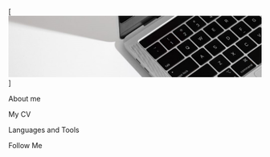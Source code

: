 [![Header](https://github.com/SerhijNazarchuk/SerhiiNazarchuk/blob/main/assets/1111.jpg)]

About me

My CV

Languages and Tools

Follow Me
